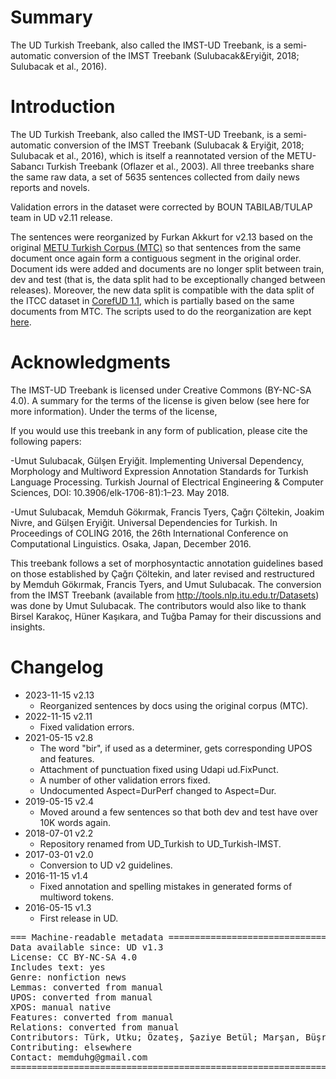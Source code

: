 # Summary

The UD Turkish Treebank, also called the IMST-UD Treebank, is a semi-automatic conversion of the IMST Treebank (Sulubacak&Eryiğit, 2018; Sulubacak et al., 2016).


# Introduction

The UD Turkish Treebank, also called the IMST-UD Treebank, is a semi-automatic conversion of the IMST Treebank (Sulubacak & Eryiğit, 2018; Sulubacak et al., 2016), which is itself a reannotated version of the METU-Sabancı Turkish Treebank (Oflazer et al., 2003). All three treebanks share the same raw data, a set of 5635 sentences collected from daily news reports and novels.

Validation errors in the dataset were corrected by BOUN TABILAB/TULAP team in UD v2.11 release.

The sentences were reorganized by Furkan Akkurt for v2.13 based on the original [METU Turkish Corpus (MTC)](https://ii.metu.edu.tr/metu-corpora-research-group) so that sentences from the same document once again form a contiguous segment in the original order. Document ids were added and documents are no longer split between train, dev and test (that is, the data split had to be exceptionally changed between releases). Moreover, the new data split is compatible with the data split of the ITCC dataset in [CorefUD 1.1](https://ufal.mff.cuni.cz/corefud), which is partially based on the same documents from MTC. The scripts used to do the reorganization are kept [here](https://github.com/furkanakkurt1335/imst-mtc-reorganization).


# Acknowledgments

The IMST-UD Treebank is licensed under Creative Commons (BY-NC-SA 4.0). A summary for the terms of the license is given below (see here for more information). Under the terms of the license,

If you would use this treebank in any form of publication, please  cite the following papers:

-Umut Sulubacak, Gülşen Eryiğit. Implementing Universal Dependency, Morphology and Multiword Expression Annotation Standards for Turkish Language Processing. Turkish Journal of Electrical Engineering & Computer Sciences, DOI: 10.3906/elk-1706-81):1–23. May 2018.

-Umut Sulubacak, Memduh Gökırmak, Francis Tyers, Çağrı Çöltekin, Joakim Nivre, and Gülşen Eryiğit. Universal Dependencies for Turkish. In Proceedings of COLING 2016, the 26th International Conference on Computational Linguistics. Osaka, Japan, December 2016.

This treebank follows a set of morphosyntactic annotation guidelines based on those established by Çağrı Çöltekin, and later revised and restructured by Memduh Gökırmak, Francis Tyers, and Umut Sulubacak. The conversion from the IMST Treebank (available from  http://tools.nlp.itu.edu.tr/Datasets) was done by Umut Sulubacak. The contributors would also like to thank Birsel Karakoç, Hüner Kaşıkara, and Tuğba Pamay for their discussions and insights.



# Changelog

* 2023-11-15 v2.13
  * Reorganized sentences by docs using the original corpus (MTC).
* 2022-11-15 v2.11
  * Fixed validation errors.
* 2021-05-15 v2.8
  * The word "bir", if used as a determiner, gets corresponding UPOS and features.
  * Attachment of punctuation fixed using Udapi ud.FixPunct.
  * A number of other validation errors fixed.
  * Undocumented Aspect=DurPerf changed to Aspect=Dur.
* 2019-05-15 v2.4
  * Moved around a few sentences so that both dev and test have over 10K words again.
* 2018-07-01 v2.2
  * Repository renamed from UD_Turkish to UD_Turkish-IMST.
* 2017-03-01 v2.0
  * Conversion to UD v2 guidelines.
* 2016-11-15 v1.4
  * Fixed annotation and spelling mistakes in generated forms of multiword tokens.
* 2016-05-15 v1.3
  * First release in UD.

<pre>
=== Machine-readable metadata =================================================
Data available since: UD v1.3
License: CC BY-NC-SA 4.0
Includes text: yes
Genre: nonfiction news
Lemmas: converted from manual
UPOS: converted from manual
XPOS: manual native
Features: converted from manual
Relations: converted from manual
Contributors: Türk, Utku; Özateş, Şaziye Betül; Marşan, Büşra; Akkurt, Salih Furkan; Çöltekin, Çağrı; Cebiroğlu Eryiğit, Gülşen; Gökırmak, Memduh; Kaşıkara, Hüner; Sulubacak, Umut; Tyers, Francis
Contributing: elsewhere
Contact: memduhg@gmail.com
===============================================================================
</pre>
